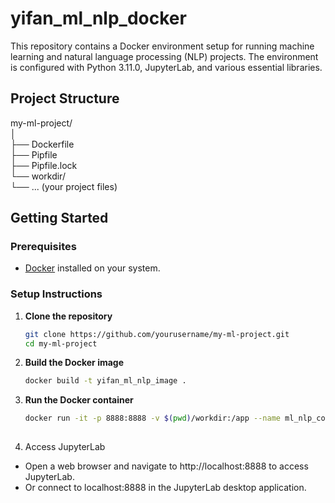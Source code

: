 # yifan_ml_nlp_docker
This repository contains a Docker environment setup for running machine learning and natural language processing (NLP) projects. The environment is configured with Python 3.11.0, JupyterLab, and various essential libraries.

## Project Structure

my-ml-project/  
│  
├── Dockerfile  
├── Pipfile  
├── Pipfile.lock  
└── workdir/  
    └── ... (your project files)


## Getting Started

### Prerequisites

- [Docker](https://www.docker.com/get-started) installed on your system.

### Setup Instructions

1. **Clone the repository**
   ```sh
   git clone https://github.com/yourusername/my-ml-project.git
   cd my-ml-project

2. **Build the Docker image**
   ```sh
   docker build -t yifan_ml_nlp_image .

3. **Run the Docker container**
   ```sh
   docker run -it -p 8888:8888 -v $(pwd)/workdir:/app --name ml_nlp_container yifan_ml_nlp_image
  
4. Access JupyterLab
- Open a web browser and navigate to http://localhost:8888 to access JupyterLab.
- Or connect to localhost:8888 in the JupyterLab desktop application.
